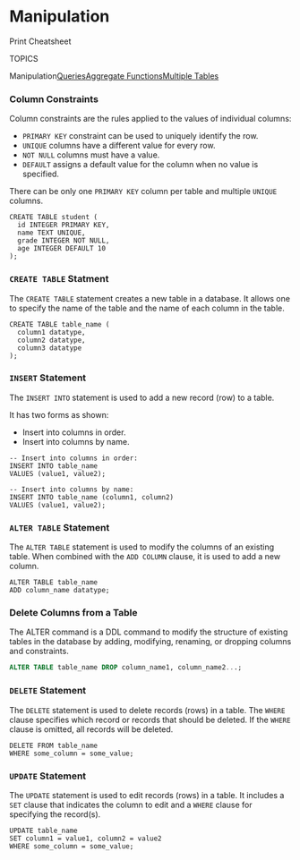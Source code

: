 # Manipulation

Print Cheatsheet



TOPICS

Manipulation[Queries](https://www.codecademy.com/learn/learn-sql/modules/learn-sql-queries/cheatsheet)[Aggregate Functions](https://www.codecademy.com/learn/learn-sql/modules/learn-sql-aggregate-functions/cheatsheet)[Multiple Tables](https://www.codecademy.com/learn/learn-sql/modules/learn-sql-multiple-tables/cheatsheet)

### Column Constraints

Column constraints are the rules applied to the values of individual columns:

- `PRIMARY KEY` constraint can be used to uniquely identify the row.
- `UNIQUE` columns have a different value for every row.
- `NOT NULL` columns must have a value.
- `DEFAULT` assigns a default value for the column when no value is specified.

There can be only one `PRIMARY KEY` column per table and multiple `UNIQUE` columns.

```
CREATE TABLE student (
  id INTEGER PRIMARY KEY,
  name TEXT UNIQUE,
  grade INTEGER NOT NULL,
  age INTEGER DEFAULT 10
);
```

### `CREATE TABLE` Statment

The `CREATE TABLE` statement creates a new table in a database. It allows one to specify the name of the table and the name of each column in the table.

```
CREATE TABLE table_name (
  column1 datatype,
  column2 datatype,
  column3 datatype
);
```

### `INSERT` Statement

The `INSERT INTO` statement is used to add a new record (row) to a table.

It has two forms as shown:

- Insert into columns in order.
- Insert into columns by name.

```
-- Insert into columns in order:
INSERT INTO table_name
VALUES (value1, value2);
 
-- Insert into columns by name:
INSERT INTO table_name (column1, column2)
VALUES (value1, value2);
```

### `ALTER TABLE` Statement

The `ALTER TABLE` statement is used to modify the columns of an existing table. When combined with the `ADD COLUMN` clause, it is used to add a new column.

```
ALTER TABLE table_name
ADD column_name datatype;
```

### Delete Columns from a Table

The ALTER command is a DDL command to modify the structure of  existing tables in the database by adding, modifying, renaming, or  dropping columns and constraints. 

```sql
ALTER TABLE table_name DROP column_name1, column_name2...;
```

### `DELETE` Statement

The `DELETE` statement is used to delete records (rows) in a table. The `WHERE` clause specifies which record or records that should be deleted. If the `WHERE` clause is omitted, all records will be deleted.

```
DELETE FROM table_name
WHERE some_column = some_value;
```

### `UPDATE` Statement

The `UPDATE` statement is used to edit records (rows) in a table. It includes a `SET` clause that indicates the column to edit and a `WHERE` clause for specifying the record(s).

```
UPDATE table_name
SET column1 = value1, column2 = value2
WHERE some_column = some_value;
```

